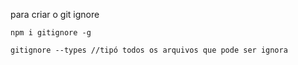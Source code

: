 para criar o git ignore
```
npm i gitignore -g

gitignore --types //tipó todos os arquivos que pode ser ignora


```